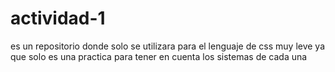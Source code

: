 # actividad-1
es un repositorio donde solo se utilizara para el lenguaje de css muy leve ya que solo es una practica para tener en cuenta los sistemas de cada una 
